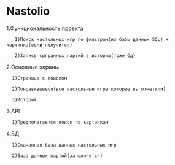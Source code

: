 # Nastolio

1.Функциональность проекта

       1)Поиск настольных игр по фильтрам(из базы данных SQL) + картинка(если получится)
  
       2)Запись сыгранных партий в историю(тоже бд)




2.Основные экраны

      1)Страница с поиском
  
      2)Понравившееся(все настольные игры которые вы отметили)
  
      3)История
  
  
  
3.API

      1)Предполагается поиск по картинкам
  
4.БД

      1)Скачанная база данных настольных игр
  
      2)База данных партий(заполняется)
  
  
